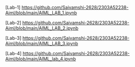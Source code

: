 [Lab-1] https://github.com/Saivamshi-2628/2303A52238-Aiml/blob/main/AIML_LAB_1.ipynb

[Lab-2] https://github.com/Saivamshi-2628/2303A52238-Aiml/blob/main/AIML_LAB_2.ipynb

[Lab-3] https://github.com/Saivamshi-2628/2303A52238-Aiml/blob/main/AIML_LAB_3.ipynb

[Lab-4] https://github.com/Saivamshi-2628/2303A52238-Aiml/blob/main/AIML_lab_4.ipynb
